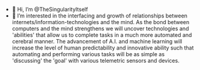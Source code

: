 - 👋 Hi, I’m @TheSingularityItself
- 👀 I’m interested in the interfacing and growth of relationships between internets/information-technologies and the mind. As the bond between computers and the mind strengthens we will uncover technologies and 'abilities' that allow us to complete tasks in a much more automated and cerebral manner. The advancement of A.I. and machine learning will increase the level of human predictability and innovative ability such that automating and performing various tasks will be as simple as 'discussing' the 'goal' with various telemetric sensors and devices.
<!---
TheSingularityItself/TheSingularityItself is a ✨ special ✨ repository because its `README.md` (this file) appears on your GitHub profile.
You can click the Preview link to take a look at your changes.
--->
